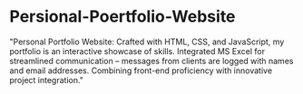 # Persional-Poertfolio-Website
"Personal Portfolio Website: Crafted with HTML, CSS, and JavaScript, my portfolio is an interactive showcase of skills. Integrated MS Excel for streamlined communication – messages from clients are logged with names and email addresses. Combining front-end proficiency with innovative project integration."
 
